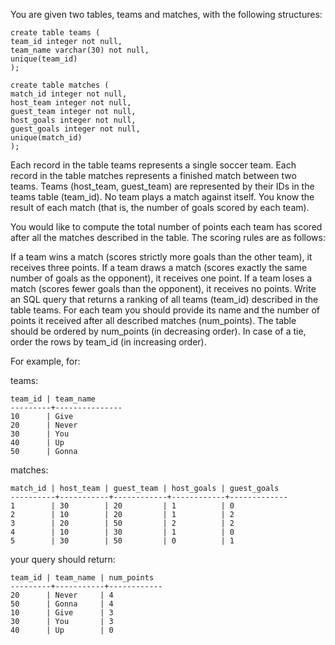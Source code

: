 You are given two tables, teams and matches, with the following structures:
```
create table teams (
team_id integer not null,
team_name varchar(30) not null,
unique(team_id)
);
```

```
create table matches (
match_id integer not null,
host_team integer not null,
guest_team integer not null,
host_goals integer not null,
guest_goals integer not null,
unique(match_id)
);
```
Each record in the table teams represents a single soccer team. Each record in the table matches represents a finished match between two teams. Teams (host_team, guest_team) are represented by their IDs in the teams table (team_id). No team plays a match against itself. You know the result of each match (that is, the number of goals scored by each team).

You would like to compute the total number of points each team has scored after all the matches described in the table. The scoring rules are as follows:

If a team wins a match (scores strictly more goals than the other team), it receives three points.
If a team draws a match (scores exactly the same number of goals as the opponent), it receives one point.
If a team loses a match (scores fewer goals than the opponent), it receives no points.
Write an SQL query that returns a ranking of all teams (team_id) described in the table teams. For each team you should provide its name and the number of points it received after all described matches (num_points). The table should be ordered by num_points (in decreasing order). In case of a tie, order the rows by team_id (in increasing order).

For example, for:

teams:
```
team_id | team_name
---------+---------------
10      | Give
20      | Never
30      | You
40      | Up
50      | Gonna
```



matches:
```
match_id | host_team | guest_team | host_goals | guest_goals
----------+-----------+------------+------------+-------------
1        | 30        | 20         | 1          | 0
2        | 10        | 20         | 1          | 2
3        | 20        | 50         | 2          | 2
4        | 10        | 30         | 1          | 0
5        | 30        | 50         | 0          | 1
```

your query should return:
```
team_id | team_name | num_points
---------+-----------+------------
20      | Never     | 4
50      | Gonna     | 4
10      | Give      | 3
30      | You       | 3
40      | Up        | 0
```
